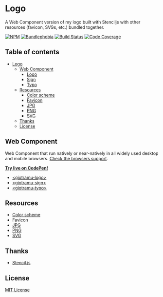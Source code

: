 # Logo

A Web Component version of my logo built with Stenciljs with other resources (favicon, SVGs, etc.) bundled together.

[![NPM][npm-img]][npm-url]
[![Bundlephobia][bundlephobia-img]][bundlephobia-url]
[![Build Status][ci-img]][ci-url]
[![Code Coverage][coverage-img]][coverage-url]

## Table of contents

- [Logo](#logo)
  - [Web Component](#web-component)
    - [Logo][webc-logo-url]
    - [Sign][webc-sign-url]
    - [Typo][webc-typo-url]
  - [Resources](#resources)
    - [Color scheme][color-scheme-url]
    - [Favicon][logo-favicon-url]
    - [JPG][logo-jpg-url]
    - [PNG][logo-png-url]
    - [SVG][logo-svg-url]
  - [Thanks](#thanks)
  - [License](#license)

## Web Component

Web Component that run natively or near-natively in all widely used desktop and mobile browsers. [Check the browsers support](./docs/browsers-support.md).

**[Try live on CodePen!](https://codepen.io/giotramu/full/xxGBBVm)**

- [\<giotramu-logo>][webc-logo-url]
- [\<giotramu-sign>][webc-sign-url]
- [\<giotramu-typo>][webc-typo-url]

## Resources

- [Color scheme][color-scheme-url]
- [Favicon][logo-favicon-url]
- [JPG][logo-jpg-url]
- [PNG][logo-png-url]
- [SVG][logo-svg-url]

## Thanks

- [Stencil.js][stenciljs-url]

## License

[MIT License](./LICENSE)

<!---
  L I N K S
-->

[bundlephobia-url]: https://bundlephobia.com/result?p=@giotramu/logo
[ci-url]: https://github.com/giotramu/logo/actions
[color-scheme-url]: ./docs/color-scheme.md
[coverage-url]: https://coveralls.io/github/giotramu/logo
[deps-url]: https://david-dm.org/giotramu/logo
[devdeps-url]: https://david-dm.org/giotramu/logo?type=dev
[logo-favicon-url]: ./resources/favicon
[logo-jpg-url]: ./resources/jpeg
[logo-png-url]: ./resources/png
[logo-svg-url]: ./resources/svg
[npm-url]: https://www.npmjs.com/package/@giotramu/logo
[stenciljs-url]: https://stenciljs.com
[webc-logo-url]: ./docs/logo.md
[webc-sign-url]: ./docs/sign.md
[webc-typo-url]: ./docs/typo.md

<!---
  B A D G E S
-->

[bundlephobia-img]: https://img.shields.io/bundlephobia/min/@giotramu/logo?label=bundle%20size&style=flat&colorA=0c57fb&colorB=0c57fb
[ci-img]: https://img.shields.io/github/workflow/status/giotramu/logo/test%20+%20build?style=flat&colorA=0c57fb&colorB=0c57fb
[coverage-img]: https://img.shields.io/coveralls/github/giotramu/logo/stable?style=flat&colorA=0c57fb&colorB=0c57fb
[npm-img]: https://img.shields.io/npm/v/@giotramu/logo?style=flat&colorA=0c57fb&colorB=0c57fb
